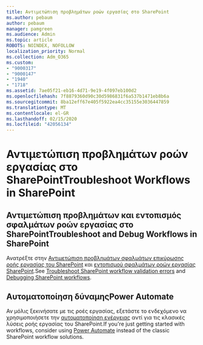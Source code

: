 ```yaml
---
title: Αντιμετώπιση προβλημάτων ροών εργασίας στο SharePoint
ms.author: pebaum
author: pebaum
manager: pamgreen
ms.audience: Admin
ms.topic: article
ROBOTS: NOINDEX, NOFOLLOW
localization_priority: Normal
ms.collection: Adm_O365
ms.custom:
- "9000317"
- "9000147"
- "1940"
- "1718"
ms.assetid: 7ae05f21-eb16-4d71-9e19-4f097eb100d2
ms.openlocfilehash: 7f8879360d90c30d5986831f6a537b1471eb8b6a
ms.sourcegitcommit: 8ba12eff67e405f5922ea4cc35155e3036447859
ms.translationtype: MT
ms.contentlocale: el-GR
ms.lasthandoff: 02/15/2020
ms.locfileid: "42056134"
---
```

# <a name="troubleshoot-workflows-in-sharepoint"></a><span data-ttu-id="bf216-102">Αντιμετώπιση προβλημάτων ροών εργασίας στο SharePoint</span><span class="sxs-lookup"><span data-stu-id="bf216-102">Troubleshoot Workflows in SharePoint</span></span>

## <a name="troubleshoot-and-debug-workflows-in-sharepoint"></a><span data-ttu-id="bf216-103">Αντιμετώπιση προβλημάτων και εντοπισμός σφαλμάτων ροών εργασίας στο SharePoint</span><span class="sxs-lookup"><span data-stu-id="bf216-103">Troubleshoot and Debug Workflows in SharePoint</span></span>

<span data-ttu-id="bf216-104">Ανατρέξτε στην [Αντιμετώπιση προβλημάτων σφαλμάτων επικύρωσης ροής εργασίας του SharePoint](https://docs.microsoft.com/sharepoint/dev/general-development/troubleshooting-sharepoint-server-workflow-validation-errors-in-visio) και [εντοπισμού σφαλμάτων ροών εργασίας SharePoint](https://docs.microsoft.com/sharepoint/dev/general-development/debugging-sharepoint-server-workflows).</span><span class="sxs-lookup"><span data-stu-id="bf216-104">See [Troubleshoot SharePoint workflow validation errors](https://docs.microsoft.com/sharepoint/dev/general-development/troubleshooting-sharepoint-server-workflow-validation-errors-in-visio) and [Debugging SharePoint workflows](https://docs.microsoft.com/sharepoint/dev/general-development/debugging-sharepoint-server-workflows).</span></span>

## <a name="power-automate"></a><span data-ttu-id="bf216-105">Αυτοματοποίηση δύναμης</span><span class="sxs-lookup"><span data-stu-id="bf216-105">Power Automate</span></span>

<span data-ttu-id="bf216-106">Αν μόλις ξεκινήσατε με τις ροές εργασίας, εξετάστε το ενδεχόμενο να χρησιμοποιήσετε την [αυτοματοποίηση ενέργειας](https://docs.microsoft.com/power-automate/modern-approvals) αντί για τις κλασικές λύσεις ροής εργασίας του SharePoint.</span><span class="sxs-lookup"><span data-stu-id="bf216-106">If you're just getting started with workflows, consider using [Power Automate](https://docs.microsoft.com/power-automate/modern-approvals) instead of the classic SharePoint workflow solutions.</span></span>
